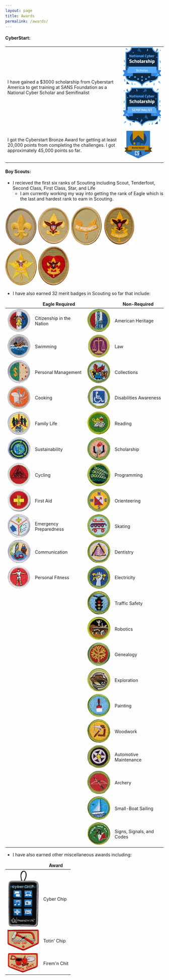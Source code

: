 ```yaml
---
layout: page
title: Awards
permalink: /awards/
---
```


<style>
td, th {
   border: none!important;
}
</style>

#### CyberStart:

|  |  |
| --- | --- |
| I have gained a $3000 scholarship from Cyberstart America to get training at SANS Foundation as a National Cyber Scholar and Semifinalist | <img src="/assets/images/cyberstart-america/NationalCyberScholar.png" width=200> <img src="/assets/images/cyberstart-america/NationalCyberSemifinalist.png" width=200> |
| I got the Cyberstart Bronze Award for getting at least 20,000 points from completing the challenges. I got approximately 45,000 points so far. | <img src="/assets/images/cyberstart-america/CyberStartBronzeAward.png" width=100>

#### Boy Scouts:

- I recieved the first six ranks of Scouting including Scout, Tenderfoot, Second Class, First Class, Star, and Life
    - I am currently working my way into getting the rank of Eagle which is the last and hardest rank to earn in Scouting.

<img src="/assets/images/scouts/scoutRank.png" width=100>
<img src="/assets/images/scouts/tenderfootRank.png" width=100>
<img src="/assets/images/scouts/secondClassRank.png" width=100>
<img src="/assets/images/scouts/firstClassRank.png" width=100>
<img src="/assets/images/scouts/starRank.png" width=100>
<img src="/assets/images/scouts/lifeRank.png" width=100>

- I have also earned 32 merit badges in Scouting so far that include:

|  | Eagle Required |  | Non-Required |
| --- | --- | --- | --- |
| <img src="/assets/images/scouts/citizenchipInTheNation.png" width=100> | Citizenship in the Nation | <img src="/assets/images/scouts/americanHeritage.png" width=100> | American Heritage |
| <img src="/assets/images/scouts/swimming.png" width=100> | Swimming | <img src="/assets/images/scouts/law.png" width=100> | Law |
| <img src="/assets/images/scouts/personalManagement.png" width=100> | Personal Management | <img src="/assets/images/scouts/collections.png" width=100> | Collections |
| <img src="/assets/images/scouts/cooking.png" width=100> | Cooking | <img src="/assets/images/scouts/disabilitiesAwareness.png" width=100> | Disabilities Awareness |
| <img src="/assets/images/scouts/familyLife.png" width=100> | Family Life | <img src="/assets/images/scouts/reading.png" width=100> | Reading |
| <img src="/assets/images/scouts/sustainability.png" width=100> | Sustainability | <img src="/assets/images/scouts/scholarship.png" width=100> | Scholarship |
| <img src="/assets/images/scouts/cycling.png" width=100> | Cycling | <img src="/assets/images/scouts/programming.png" width=100> | Programming |
| <img src="/assets/images/scouts/firstAid.png" width=100> | First Aid | <img src="/assets/images/scouts/orienteering.png" width=100> | Orienteering |
| <img src="/assets/images/scouts/emergencyPreparedness.png" width=100> | Emergency Preparedness | <img src="/assets/images/scouts/skating.png" width=100> | Skating |
| <img src="/assets/images/scouts/communication.png" width=100> | Communication | <img src="/assets/images/scouts/dentistry.png" width=100> | Dentistry |
| <img src="/assets/images/scouts/personalFitness.png" width=100> | Personal Fitness | <img src="/assets/images/scouts/electricity.png" width=100> | Electricity |
|  |  | <img src="/assets/images/scouts/trafficSafety.png" width=100> | Traffic Safety |
|  |  | <img src="/assets/images/scouts/robotics.png" width=100> | Robotics |
|  |  | <img src="/assets/images/scouts/genealogy.png" width=100> | Genealogy |
|  |  | <img src="/assets/images/scouts/exploration.png" width=100> | Exploration |
|  |  | <img src="/assets/images/scouts/painting.png" width=100> | Painting |
|  |  | <img src="/assets/images/scouts/woodwork.png" width=100> | Woodwork |
|  |  | <img src="/assets/images/scouts/automotiveMaintenance.png" width=100> | Automotive Maintenance |
|  |  | <img src="/assets/images/scouts/archery.png" width=100> | Archery |
|  |  | <img src="/assets/images/scouts/smallBoatSailing.png" width=100> | Small-Boat Sailing |
|  |  | <img src="/assets/images/scouts/signsSignalsAndCodes.png" width=100> | Signs, Signals, and Codes |

- I have also earned other miscellaneous awards including:

| | Award |
| --- | --- |
| <img src="/assets/images/scouts/cyberChip.webp" width=100> | Cyber Chip |
| <img src="/assets/images/scouts/totinChip.png" width=100> | Totin' Chip |
| <img src="/assets/images/scouts/firemenChit.png" width=100> | Firem'n Chit |